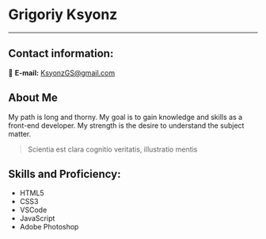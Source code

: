 # Grigoriy Ksyonz

---

## Contact information:

:e-mail: **E-mail:** KsyonzGS@gmail.com

## About Me

My path is long and thorny. My goal is to gain knowledge and skills as a front-end developer. My strength is the desire to understand the subject matter.

> Scientia est clara cognitio veritatis, illustratio mentis

## Skills and Proficiency:

* HTML5
* CSS3
* VSCode
* JavaScript
* Adobe Photoshop